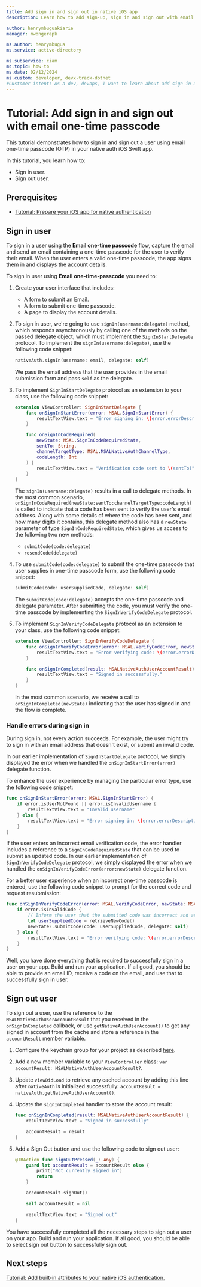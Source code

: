 ```yaml
---
title: Add sign in and sign out in native iOS app
description: Learn how to add sign-up, sign in and sign out with email one-time passcode.

author: henrymbuguakiarie
manager: mwongerapk

ms.author: henrymbugua
ms.service: active-directory

ms.subservice: ciam
ms.topic: how-to
ms.date: 02/12/2024
ms.custom: developer, devx-track-dotnet
#Customer intent: As a dev, devops, I want to learn about add sign in and sign out with email one-time passcode.
---
```


# Tutorial: Add sign in and sign out with email one-time passcode

This tutorial demonstrates how to sign in and sign out a user using email one-time passcode (OTP) in your native auth iOS Swift app.

In this tutorial, you learn how to:

- Sign in user.
- Sign out user.

## Prerequisites

- [Tutorial: Prepare your iOS app for native authentication](tutorial-native-auth-ios-sign-up-sign-in-sign-out.md)

## Sign in user

To sign in a user using the **Email one-time passcode** flow, capture the email and send an email containing a one-time passcode for the user to verify their email. When the user enters a valid one-time passcode, the app signs them in and displays the account details.

To  sign in user using **Email one-time-passcode** you need to:

1. Create your user interface that includes:

    - A form to submit an Email.
    - A form to submit one-time passcode.
    - A page to display the account details.

1. To sign in user, we're going to use `signIn(username:delegate)` method, which responds asynchronously by calling one of the methods on the passed delegate object, which must implement the `SignInStartDelegate` protocol. To implement the `signIn(username:delegate)`, use the following code snippet:

    ```swift
    nativeAuth.signIn(username: email, delegate: self)
    ```

    We pass the email address that the user provides in the email submission form and pass `self` as the delegate.

1. To implement `SignInStartDelegate` protocol as an extension to your class, use the following code snippet:

    ```swift
    extension ViewController: SignInStartDelegate {
        func onSignInStartError(error: MSAL.SignInStartError) {
            resultTextView.text = "Error signing in: \(error.errorDescription ?? "no description")"
        }
    
        func onSignInCodeRequired(
            newState: MSAL.SignInCodeRequiredState,
            sentTo: String,
            channelTargetType: MSAL.MSALNativeAuthChannelType,
            codeLength: Int
        ) {
            resultTextView.text = "Verification code sent to \(sentTo)"
        }
    }
    ```

    The `signIn(username:delegate)` results in a call to delegate methods. In the most common scenario, `onSignInCodeRequired(newState:sentTo:channelTargetType:codeLength)` is called to indicate that a code has been sent to verify the user's email address. Along with some details of where the code has been sent, and how many digits it contains, this delegate method also has a `newState` parameter of type `SignInCodeRequiredState`, which gives us access to the following two new methods:

    - `submitCode(code:delegate)`
    - `resendCode(delegate)`

1. To use `submitCode(code:delegate)` to submit the one-time passcode that user supplies in one-time passcode form, use the following code snippet:

    ```swift
    submitCode(code: userSuppliedCode, delegate: self)
    ```

    The `submitCode(code:delegate)` accepts the one-time passcode and delegate parameter. After submitting the code, you must verify the one-time passcode by implementing the `SignInVerifyCodeDelegate` protocol.

1. To implement `SignInVerifyCodeDelegate` protocol as an extension to your class, use the following code snippet:

    ```swift
    extension ViewController: SignInVerifyCodeDelegate {
        func onSignInVerifyCodeError(error: MSAL.VerifyCodeError, newState: MSAL.SignInCodeRequiredState?) {
            resultTextView.text = "Error verifying code: \(error.errorDescription ?? "no description")"
        }
    
        func onSignInCompleted(result: MSALNativeAuthUserAccountResult) {
            resultTextView.text = "Signed in successfully."
        }
    }
    ```

    In the most common scenario, we receive a call to `onSignInCompleted(newState)` indicating that the user has signed in and the flow is complete.

### Handle errors during sign in

During sign in, not every action succeeds. For example, the user might try to sign in with an email address that doesn't exist, or submit an invalid code.

In our earlier implementation of `SignInStartDelegate` protocol, we simply displayed the error when we handled the `onSignInStartError(error)` delegate function.

To enhance the user experience by managing the particular error type, use the following code snippet:

```swift
func onSignInStartError(error: MSAL.SignInStartError) {
    if error.isUserNotFound || error.isInvalidUsername {
        resultTextView.text = "Invalid username"
    } else {
        resultTextView.text = "Error signing in: \(error.errorDescription ?? "no description")"
    }
}
```

If the user enters an incorrect email verification code, the error handler includes a reference to a `SignInCodeRequiredState` that can be used to submit an updated code. In our earlier implementation of `SignInVerifyCodeDelegate` protocol, we simply displayed the error when we handled the `onSignInVerifyCodeError(error:newState)` delegate function.

For a better user experience when an incorrect one-time passcode is entered, use the following code snippet to prompt for the correct code and request resubmission:

```swift
func onSignInVerifyCodeError(error: MSAL.VerifyCodeError, newState: MSAL.SignInCodeRequiredState?) {
    if error.isInvalidCode {
        // Inform the user that the submitted code was incorrect and ask for a new code to be supplied
        let userSuppliedCode = retrieveNewCode()
        newState?.submitCode(code: userSuppliedCode, delegate: self)
    } else {
        resultTextView.text = "Error verifying code: \(error.errorDescription ?? "no description")"
    }
}
```

Well, you have done everything that is required to successfully sign in a user on your app. Build and run your application. If all good, you should be able to provide an email ID, receive a code on the email, and use that to successfully sign in user.

## Sign out user

To sign out a user, use the reference to the `MSALNativeAuthUserAccountResult` that you received in the `onSignInCompleted` callback, or use `getNativeAuthUserAccount()` to get any signed in account from the cache and store a reference in the `accountResult` member variable.

1. Configure the keychain group for your project as described [here](../../identity-platform/tutorial-v2-ios.md#configure-xcode-project-settings).

1. Add a new member variable to your `ViewController` class: `var accountResult: MSALNativeAuthUserAccountResult?`.

1. Update `viewDidLoad` to retrieve any cached account by adding this line after `nativeAuth` is initialized successfully: `accountResult = nativeAuth.getNativeAuthUserAccount()`.

1. Update the `signInCompleted` handler to store the account result:

    ```swift
    func onSignInCompleted(result: MSALNativeAuthUserAccountResult) {
        resultTextView.text = "Signed in successfully"
    
        accountResult = result
    }
    ```

1. Add a Sign Out button and use the following code to sign out user:

    ```swift
    @IBAction func signOutPressed(_: Any) {
        guard let accountResult = accountResult else {
            print("Not currently signed in")
            return
        }
    
        accountResult.signOut()
    
        self.accountResult = nil
    
        resultTextView.text = "Signed out"
    }
    ```

You have successfully completed all the necessary steps to sign out a user on your app. Build and run your application. If all good, you should be able to select sign out button to successfully sign out.

## Next steps

[Tutorial: Add built-in attributes to your native iOS authentication.](tutorial-native-auth-ios-sign-up-with-email-one-time-passcode.md)
